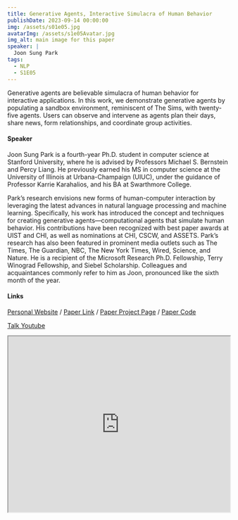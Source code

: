 ```yaml
---
title: Generative Agents, Interactive Simulacra of Human Behavior
publishDate: 2023-09-14 00:00:00
img: /assets/s01e05.jpg
avatarImg: /assets/s1e05Avatar.jpg
img_alt: main image for this paper
speaker: |
  Joon Sung Park
tags:
  - NLP
  - S1E05
---
```


Generative agents are believable simulacra of human behavior for interactive applications. In this work, we demonstrate generative agents by populating a sandbox environment, reminiscent of The Sims, with twenty-five agents. Users can observe and intervene as agents plan their days, share news, form relationships, and coordinate group activities.

#### Speaker

Joon Sung Park is a fourth-year Ph.D. student in computer science at Stanford University, where he is advised by Professors Michael S. Bernstein and Percy Liang. He previously earned his MS in computer science at the University of Illinois at Urbana-Champaign (UIUC), under the guidance of Professor Karrie Karahalios, and his BA at Swarthmore College.

Park’s research envisions new forms of human-computer interaction by leveraging the latest advances in natural language processing and machine learning. Specifically, his work has introduced the concept and techniques for creating generative agents—computational agents that simulate human behavior. His contributions have been recognized with best paper awards at UIST and CHI, as well as nominations at CHI, CSCW, and ASSETS. Park’s research has also been featured in prominent media outlets such as The Times, The Guardian, NBC, The New York Times, Wired, Science, and Nature. He is a recipient of the Microsoft Research Ph.D. Fellowship, Terry Winograd Fellowship, and Siebel Scholarship. Colleagues and acquaintances commonly refer to him as Joon, pronounced like the sixth month of the year.

#### Links

[Personal Website](http://www.joonsungpark.com/) / [Paper Link](https://arxiv.org/abs/2304.03442) / [Paper Project Page](https://reverie.herokuapp.com/arXiv_Demo/) / [Paper Code](https://github.com/joonspk-research/generative_agents)

[Talk Youtube](https://youtu.be/lvFKig5fFsE)

<iframe width="100%" height="400px"
src="https://www.youtube.com/embed/lvFKig5fFsE" style="display: block; margin: 0 auto;">
</iframe>
